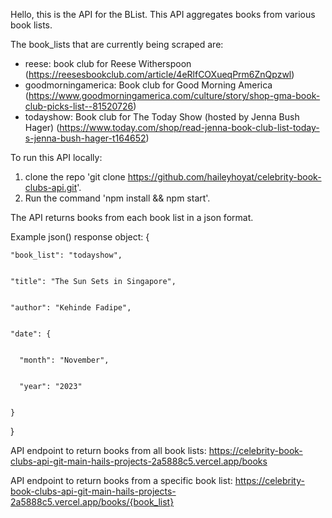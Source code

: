 Hello, this is the API for the BList. This API aggregates books from various book lists. 

The book_lists that are currently being scraped are:
- reese: book club for Reese Witherspoon (https://reesesbookclub.com/article/4eRlfCOXueqPrm6ZnQpzwl)
- goodmorningamerica: Book club for Good Morning America (https://www.goodmorningamerica.com/culture/story/shop-gma-book-club-picks-list--81520726)
- todayshow: Book club for The Today Show (hosted by Jenna Bush Hager) (https://www.today.com/shop/read-jenna-book-club-list-today-s-jenna-bush-hager-t164652)

To run this API locally:
1) clone the repo 'git clone https://github.com/haileyhoyat/celebrity-book-clubs-api.git'.
2) Run the command 'npm install && npm start'.

The API returns books from each book list in a json format. 

Example json() response object: 
{


    "book_list": "todayshow",


    "title": "The Sun Sets in Singapore",


    "author": "Kehinde Fadipe",


    "date": {


      "month": "November",


      "year": "2023"


    }

    
}

API endpoint to return books from all book lists: https://celebrity-book-clubs-api-git-main-hails-projects-2a5888c5.vercel.app/books

API endpoint to return books from a specific book list: https://celebrity-book-clubs-api-git-main-hails-projects-2a5888c5.vercel.app/books/{book_list}

